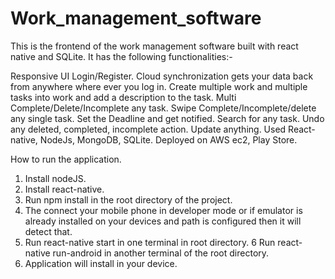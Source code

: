 # Work_management_software
This is the frontend of the work management software built with react native and SQLite.
It has the following functionalities:-

Responsive UI
Login/Register.
Cloud synchronization gets your data back from anywhere where ever you log in.
Create multiple work and multiple tasks into work and add a description to the task.
Multi Complete/Delete/Incomplete any task.
Swipe Complete/Incomplete/delete any single task.
Set the Deadline and get notified.
Search for any task.
Undo any deleted, completed, incomplete action.
Update anything.
Used React-native, NodeJs, MongoDB, SQLite. Deployed on AWS ec2, Play Store.

How to run the application.
1. Install nodeJS.
2. Install react-native.
3. Run npm install in the root directory of the project.
4. The connect your mobile phone in developer mode or if emulator is already installed on your devices and path is configured then it will detect that.
5. Run react-native start in one terminal in root directory.
6  Run react-native run-android in another terminal of the root directory.
7. Application will install in your device.

